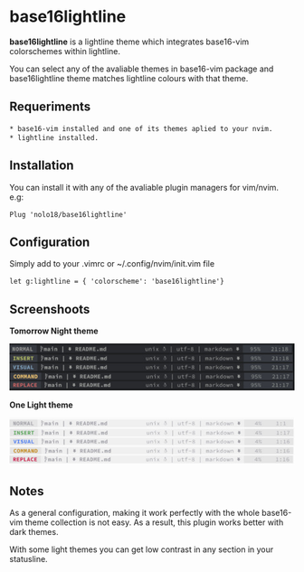 # base16lightline
**base16lightline** is a lightline theme which integrates base16-vim colorschemes within lightline.

You can select any of the avaliable themes in base16-vim package and base16lightline theme matches lightline colours with that theme.

## Requeriments
    * base16-vim installed and one of its themes aplied to your nvim.
    * lightline installed.

## Installation
You can install it with any of the avaliable plugin managers for vim/nvim. e.g:

```vim
Plug 'nolo18/base16lightline'
```

## Configuration
Simply add to your .vimrc or ~/.config/nvim/init.vim file

```vim
let g:lightline = { 'colorscheme': 'base16lightline'}
```

## Screenshoots

**Tomorrow Night theme**

![Tomorrow Night](/screenshoots/tomorrow-night.jpg)

**One Light theme**

![One Light](/screenshoots/one-light.jpg)

## Notes

As a general configuration, making it work perfectly with the whole base16-vim theme collection is not easy. As a result, this plugin works better with dark themes.

With some light themes you can get low contrast in any section in your statusline.
